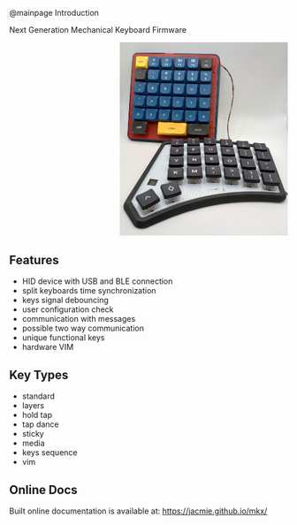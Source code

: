 @mainpage Introduction

Next Generation Mechanical Keyboard Firmware  

<div style="margin-left: 200px;">
  <img width=600 src="IntroPic.jpg">
</div>

## Features

- HID device with USB and BLE connection  
- split keyboards time synchronization  
- keys signal debouncing  
- user configuration check  
- communication with messages  
- possible two way communication  
- unique functional keys  
- hardware VIM  

## Key Types

- standard  
- layers  
- hold tap  
- tap dance  
- sticky  
- media  
- keys sequence  
- vim  

## Online Docs

Built online documentation is available at:
https://jacmie.github.io/mkx/